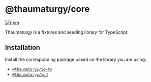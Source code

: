 # @thaumaturgy/core

[![npm](https://img.shields.io/npm/v/@thaumaturgy/core.svg?maxAge=3600)](https://www.npmjs.com/package/@thaumaturgy/core)

Thaumaturgy is a fixtures and seeding library for TypeScript.

## Installation

Install the corresponding package based on the library you are using:

- [`@thaumaturgy/io-ts`](https://npmjs.com/package/@thaumaturgy/io-ts)
- [`@thaumaturgy/zod`](https://npmjs.com/package/@thaumaturgy/zod)
